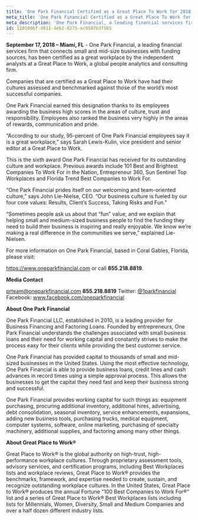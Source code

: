 ```yaml
---
title: 'One Park Financial Certified as a Great Place To Work for 2018'
meta_title: 'One Park Financial Certified as a Great Place To Work for 2018'
meta_description: 'One Park Financial, a leading financial services firm that connects small and mid-size businesses with funding sources.'
id: 120100bf-d811-4eb2-8275-ec9587b3f5b5
---
```

**September 17, 2018 – Miami, FL** - One Park Financial, a leading financial services firm that connects small and mid-size businesses with funding sources, has been certified as a great workplace by the independent analysts at a Great Place to Work, a global people analytics and consulting firm.

Companies that are certified as a Great Place to Work have had their cultures assessed and benchmarked against those of the world’s most successful companies. 

One Park Financial earned this designation thanks to its employees awarding the business high scores in the areas of culture, trust and responsibility. Employees also ranked the business very highly in the areas of rewards, communication and pride. 

“According to our study, 95-percent of One Park Financial employees say it is a great workplace,” says Sarah Lewis-Kulin, vice president and senior editor at a Great Place to Work.

This is the sixth award One Park Financial has received for its outstanding culture and workplace. Previous awards include 101 Best and Brightest Companies To Work For in the Nation, Entrepreneur 360, Sun Sentinel Top Workplaces and Florida Trend Best Companies to Work For. 

“One Park Financial prides itself on our welcoming and team-oriented culture,” says John Lie-Nielse, CEO. “Our business culture is fueled by our four core values: Results, Client’s Success, Taking Risks and Fun.”

“Sometimes people ask us about that “fun” value, and we explain that helping small and medium-sized business people to find the funding they need to build their business is inspiring and really enjoyable. We know we’re making a real difference in the communities we serve,” explained Lie-Nielsen.

For more information on One Park Financial, based in Coral Gables, Florida, please visit:

<a href="https://www.oneparkfinancial.com/">https://www.oneparkfinancial.com</a> or call <strong>855.218.8819</strong>.</p>

**Media Contact**

prteam@oneparkfinancial.com 
**855.218.8819**
Twitter: <a href="https://twitter.com/1parkfinancial">@1parkfinancial</a> 
</br>Facebook: <a href="https://www.facebook.com/oneparkfinancial">www.facebook.com/oneparkfinancial</a>

**About One Park Financial**

One Park Financial LLC, established in 2010, is a leading provider for Business Financing and Factoring Loans. Founded by entrepreneurs, One Park Financial understands the challenges associated with small business loans and their need for working capital and constantly strives to make the process easy for their clients while providing the best customer service. 

One Park Financial has provided capital to thousands of small and mid-sized businesses in the United States. Using the most effective technology, One Park Financial is able to provide business loans, credit lines and cash advances in record times using a simple approval process. This allows the businesses to get the capital they need fast and keep their business strong and successful. 

One Park Financial provides working capital for such things as: equipment purchasing, procuring additional inventory, additional hires, advertising, debt consolidation, seasonal inventory, service enhancements, expansions, adding new business tools, purchasing trucks, medical equipment, computer systems, software, online marketing, purchasing of specialty machinery, additional supplies, and factoring among many other things.

**About Great Place to Work®**

Great Place to Work® is the global authority on high-trust, high-performance workplace cultures. Through proprietary assessment tools, advisory services, and certification programs, including Best Workplaces lists and workplace reviews, Great Place to Work® provides the benchmarks, framework, and expertise needed to create, sustain, and recognize outstanding workplace cultures. In the United States, Great Place to Work® produces the annual Fortune "100 Best Companies to Work For®" list and a series of Great Place to Work® Best Workplaces lists including lists for Millennials, Women, Diversity, Small and Medium Companies and over a half dozen different industry lists.